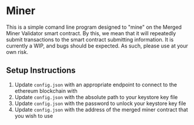# Miner

This is a simple comand line program designed to "mine" on the Merged Miner Validator smart contract. By this, we mean that it will repeatedly submit transactions to the smart contract submitting information. It is currently a WIP, and bugs should be expected. As such, please use at your own risk.

## Setup Instructions

1) Update `config.json` with an appropriate endpoint to connect to the ethereum blockchain with
2) Update `config.json` with the absolute path to your keystore key file
3) Update `config.json` with the password to unlock your keystore key file
4) Update `config.json` with the address of the merged miner contract that you wish to use